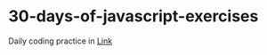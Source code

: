 # 30-days-of-javascript-exercises

Daily coding practice in [Link](https://github.com/Asabeneh/30-Days-Of-JavaScript)
